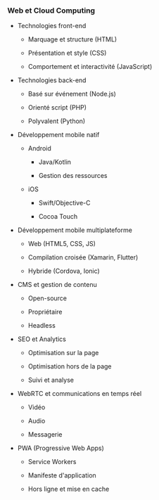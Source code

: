 ### Web et Cloud Computing

- Technologies front-end

	- Marquage et structure (HTML)

	- Présentation et style (CSS)

	- Comportement et interactivité (JavaScript)

- Technologies back-end

	- Basé sur événement (Node.js)

	- Orienté script (PHP)

	- Polyvalent (Python)

- Développement mobile natif

	- Android

		- Java/Kotlin

		- Gestion des ressources

	- iOS

		- Swift/Objective-C

		- Cocoa Touch

- Développement mobile multiplateforme

	- Web (HTML5, CSS, JS)

	- Compilation croisée (Xamarin, Flutter)

	- Hybride (Cordova, Ionic)

- CMS et gestion de contenu

	- Open-source

	- Propriétaire

	- Headless

- SEO et Analytics

	- Optimisation sur la page

	- Optimisation hors de la page

	- Suivi et analyse

- WebRTC et communications en temps réel

	- Vidéo

	- Audio

	- Messagerie

- PWA (Progressive Web Apps)

	- Service Workers

	- Manifeste d'application

	- Hors ligne et mise en cache
    